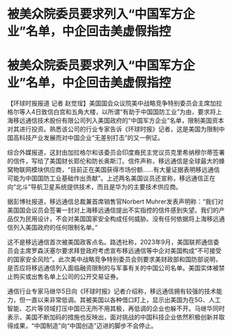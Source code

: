 # 被美众院委员要求列入“中国军方企业”名单，中企回击美虚假指控

# 被美众院委员要求列入“中国军方企业”名单，中企回击美虚假指控

【环球时报报道 记者
赵觉珵】美国国会众议院美中战略竞争特别委员会主席加拉格尔等人4日致信白宫和五角大楼，以所谓“有助于中国国防工业”为由，要求将上海移远通信技术股份有限公司列入美国政府的“中国军方企业”名单，限制美国资本对其进行投资。熟悉该公司的行业专家告诉《环球时报》记者，这是美国为限制中国高科技产业发展而对中国企业“无差别打击”的又一例证。

综合外媒报道，这封由加拉格尔和该委员会印度裔民主党议员克里希纳穆尔蒂签署的信件，写给了美国财长耶伦和防长奥斯汀。信件声称，移远通信是全球最大的蜂窝物联网模块供应商，“目前正在美国获得市场份额……有大量证据表明移远通信可能为中国国防工业基础作出贡献”。上述两名美国议员还宣称，移远通信正在向“北斗”导航卫星系统提供技术，而且是华为的主要技术供应商。

据彭博社报道，移远通信总裁兼首席销售官Norbert
Muhrer发表声明称：“我们对美国国会议员会签署一封对上海移远通信提出不实指控的信件感到失望。我们的产品仅为民用设计，不会对美国国家安全构成任何威胁。没有任何依据将上海移远通信列入美国政府的任何限制名单。”

这不是移远通信首次被美国政客点名。路透社称，2023年9月，美国联邦通信委员会主席罗森沃塞尔要求拜登政府考虑宣布移远通信等中企对美国构成“不可接受的国家安全风险”。此次美中战略竞争特别委员会则要求美财政部和国防部说明，是否应将移远通信列入面临融资限制的与军事有关的中国公司名单。美国实体被禁止购买或出售名单上公司的公开交易证券。

通信行业专家马继华5日向《环球时报》记者介绍称，移远通信拥有较强的技术能力，但一直以来非常低调。其被美国以各种借口盯上，显示出美国为在5G、人工智能、芯片等领域打压中国已无所不用其极，再低调的企业也躲不开。马继华同时表示，美国不断加码的措施也反映出，面对挑战的中国科技企业依然积极创新并取得成果，“中国制造”向“中国创造”迈进的脚步不会停止。

